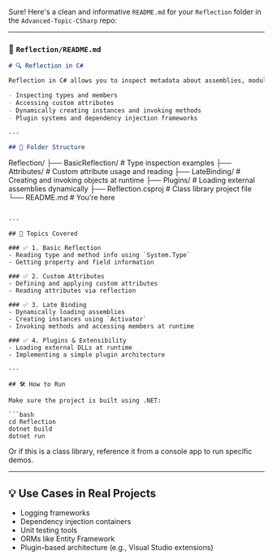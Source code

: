 Sure! Here's a clean and informative `README.md` for your `Reflection` folder in the `Advanced-Topic-CSharp` repo:

---

### 📂 `Reflection/README.md`

```markdown
# 🔍 Reflection in C#

Reflection in C# allows you to inspect metadata about assemblies, modules, and types at runtime. It's a powerful feature commonly used for:

- Inspecting types and members
- Accessing custom attributes
- Dynamically creating instances and invoking methods
- Plugin systems and dependency injection frameworks

---

## 📁 Folder Structure

```
Reflection/
├── BasicReflection/         # Type inspection examples
├── Attributes/              # Custom attribute usage and reading
├── LateBinding/             # Creating and invoking objects at runtime
├── Plugins/                 # Loading external assemblies dynamically
├── Reflection.csproj        # Class library project file
└── README.md                # You're here
```

---

## 📘 Topics Covered

### ✅ 1. Basic Reflection
- Reading type and method info using `System.Type`
- Getting property and field information

### ✅ 2. Custom Attributes
- Defining and applying custom attributes
- Reading attributes via reflection

### ✅ 3. Late Binding
- Dynamically loading assemblies
- Creating instances using `Activator`
- Invoking methods and accessing members at runtime

### ✅ 4. Plugins & Extensibility
- Loading external DLLs at runtime
- Implementing a simple plugin architecture

---

## 🛠️ How to Run

Make sure the project is built using .NET:

```bash
cd Reflection
dotnet build
dotnet run
```

Or if this is a class library, reference it from a console app to run specific demos.

---

## 💡 Use Cases in Real Projects

- Logging frameworks
- Dependency injection containers
- Unit testing tools
- ORMs like Entity Framework
- Plugin-based architecture (e.g., Visual Studio extensions)